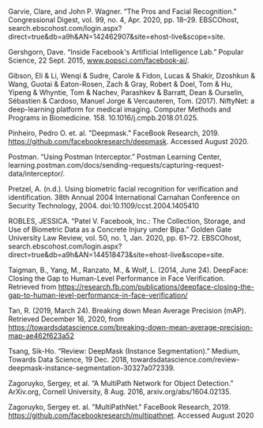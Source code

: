 Garvie, Clare, and John P. Wagner. “The Pros and Facial Recognition.” Congressional Digest, vol. 99, no. 4, Apr. 2020, pp. 18–29. EBSCOhost, search.ebscohost.com/login.aspx?direct=true&db=a9h&AN=142462907&site=ehost-live&scope=site.

Gershgorn, Dave. “Inside Facebook's Artificial Intelligence Lab.” Popular Science, 22 Sept. 2015, www.popsci.com/facebook-ai/.

Gibson, Eli & Li, Wenqi & Sudre, Carole & Fidon, Lucas & Shakir, Dzoshkun & Wang, Guotai & Eaton-Rosen, Zach & Gray, Robert & Doel, Tom & Hu, Yipeng & Whyntie, Tom & Nachev, Parashkev & Barratt, Dean & Ourselin, Sébastien & Cardoso, Manuel Jorge & Vercauteren, Tom. (2017). NiftyNet: a deep-learning platform for medical imaging. Computer Methods and Programs in Biomedicine. 158. 10.1016/j.cmpb.2018.01.025. 

Pinheiro, Pedro O. et. al. "Deepmask." FaceBook Research, 2019. https://github.com/facebookresearch/deepmask. Accessed August 2020.

Postman. “Using Postman Interceptor.” Postman Learning Center, learning.postman.com/docs/sending-requests/capturing-request-data/interceptor/.

Pretzel, A. (n.d.). Using biometric facial recognition for verification and identification. 38th Annual 2004 International Carnahan Conference on Security Technology, 2004. doi:10.1109/ccst.2004.1405410

ROBLES, JESSICA. “Patel V. Facebook, Inc.: The Collection, Storage, and Use of Biometric Data as a Concrete Injury under Bipa.” Golden Gate University Law Review, vol. 50, no. 1, Jan. 2020, pp. 61–72. EBSCOhost, search.ebscohost.com/login.aspx?direct=true&db=a9h&AN=144518473&site=ehost-live&scope=site.

Taigman, B., Yang, M., Ranzato, M., & Wolf, L. (2014, June 24). DeepFace: Closing the Gap to Human-Level Performance in Face Verification. Retrieved from https://research.fb.com/publications/deepface-closing-the-gap-to-human-level-performance-in-face-verification/

Tan, R. (2019, March 24). Breaking down Mean Average Precision (mAP). Retrieved December 16, 2020, from https://towardsdatascience.com/breaking-down-mean-average-precision-map-ae462f623a52

Tsang, Sik-Ho. “Review: DeepMask (Instance Segmentation).” Medium, Towards Data Science, 19 Dec. 2018, towardsdatascience.com/review-deepmask-instance-segmentation-30327a072339.

Zagoruyko, Sergey, et al. “A MultiPath Network for Object Detection.” ArXiv.org, Cornell University, 8 Aug. 2016, arxiv.org/abs/1604.02135.

Zagoruyko, Sergey et. al. "MultiPathNet." FaceBook Research, 2019. https://github.com/facebookresearch/multipathnet. Accessed August 2020

